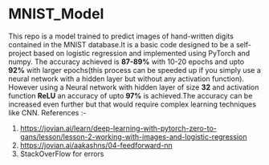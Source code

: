 # MNIST_Model
This repo is a model trained to predict images of hand-written digits contained in the MNIST database.It is a basic code designed to be a self-project based on logistic regression and implemented using PyTorch and numpy. The accuracy achieved is **87-89%** with 10-20 epochs and upto **92%** with larger epochs(this process can be speeded up if you simply use a neural network with a hidden layer but without any activation function).  
However using a Neural network with hidden layer of size **32** and activation function **ReLU** an accuracy of upto **97%** is achieved.The accuracy can be increased even further but that would require complex learning techniques like CNN.
References :-
1. https://jovian.ai/learn/deep-learning-with-pytorch-zero-to-gans/lesson/lesson-2-working-with-images-and-logistic-regression
2. https://jovian.ai/aakashns/04-feedforward-nn
3. StackOverFlow for errors
